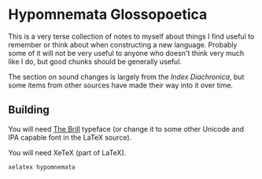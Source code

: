 # Hypomnemata Glossopoetica

This is a very terse collection of notes to myself about things I find
useful to remember or think about when constructing a new language.
Probably some of it will not be very useful to anyone who doesn't
think very much like I do, but good chunks should be generally useful.

The section on sound changes is largely from the *Index Diachronica*,
but some items from other sources have made their way into it over
time.

## Building

You will need [The Brill](https://brill.com/page/BrillFont/brill-typeface)
typeface (or change it to some other Unicode and IPA capable font in
the LaTeX source).

You will need XeTeX (part of LaTeX).

```shell
xelatex hypomnemata
```
